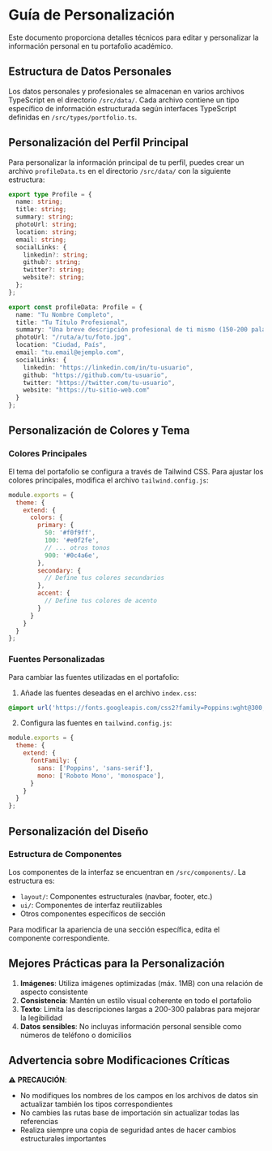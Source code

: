 # Guía de Personalización

Este documento proporciona detalles técnicos para editar y personalizar la información personal en tu portafolio académico.

## Estructura de Datos Personales

Los datos personales y profesionales se almacenan en varios archivos TypeScript en el directorio `/src/data/`. Cada archivo contiene un tipo específico de información estructurada según interfaces TypeScript definidas en `/src/types/portfolio.ts`.

## Personalización del Perfil Principal

Para personalizar la información principal de tu perfil, puedes crear un archivo `profileData.ts` en el directorio `/src/data/` con la siguiente estructura:

```typescript
export type Profile = {
  name: string;
  title: string;
  summary: string;
  photoUrl: string;
  location: string;
  email: string;
  socialLinks: {
    linkedin?: string;
    github?: string;
    twitter?: string;
    website?: string;
  };
};

export const profileData: Profile = {
  name: "Tu Nombre Completo",
  title: "Tu Título Profesional",
  summary: "Una breve descripción profesional de ti mismo (150-200 palabras)...",
  photoUrl: "/ruta/a/tu/foto.jpg",
  location: "Ciudad, País",
  email: "tu.email@ejemplo.com",
  socialLinks: {
    linkedin: "https://linkedin.com/in/tu-usuario",
    github: "https://github.com/tu-usuario",
    twitter: "https://twitter.com/tu-usuario",
    website: "https://tu-sitio-web.com"
  }
};
```

## Personalización de Colores y Tema

### Colores Principales

El tema del portafolio se configura a través de Tailwind CSS. Para ajustar los colores principales, modifica el archivo `tailwind.config.js`:

```javascript
module.exports = {
  theme: {
    extend: {
      colors: {
        primary: {
          50: '#f0f9ff',
          100: '#e0f2fe',
          // ... otros tonos
          900: '#0c4a6e',
        },
        secondary: {
          // Define tus colores secundarios
        },
        accent: {
          // Define tus colores de acento
        }
      }
    }
  }
};
```

### Fuentes Personalizadas

Para cambiar las fuentes utilizadas en el portafolio:

1. Añade las fuentes deseadas en el archivo `index.css`:

```css
@import url('https://fonts.googleapis.com/css2?family=Poppins:wght@300;400;500;600;700&family=Roboto+Mono&display=swap');
```

2. Configura las fuentes en `tailwind.config.js`:

```javascript
module.exports = {
  theme: {
    extend: {
      fontFamily: {
        sans: ['Poppins', 'sans-serif'],
        mono: ['Roboto Mono', 'monospace'],
      }
    }
  }
};
```

## Personalización del Diseño

### Estructura de Componentes

Los componentes de la interfaz se encuentran en `/src/components/`. La estructura es:

- `layout/`: Componentes estructurales (navbar, footer, etc.)
- `ui/`: Componentes de interfaz reutilizables
- Otros componentes específicos de sección

Para modificar la apariencia de una sección específica, edita el componente correspondiente.

## Mejores Prácticas para la Personalización

1. **Imágenes**: Utiliza imágenes optimizadas (máx. 1MB) con una relación de aspecto consistente
2. **Consistencia**: Mantén un estilo visual coherente en todo el portafolio
3. **Texto**: Limita las descripciones largas a 200-300 palabras para mejorar la legibilidad
4. **Datos sensibles**: No incluyas información personal sensible como números de teléfono o domicilios

## Advertencia sobre Modificaciones Críticas

⚠️ **PRECAUCIÓN**:
- No modifiques los nombres de los campos en los archivos de datos sin actualizar también los tipos correspondientes
- No cambies las rutas base de importación sin actualizar todas las referencias
- Realiza siempre una copia de seguridad antes de hacer cambios estructurales importantes